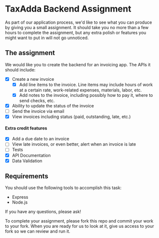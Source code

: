 # TaxAdda Backend Assignment

As part of our application process, we'd like to see what you can produce by giving you a small assignment. It should take you no more than a few hours to complete the assignment, but any extra polish or features you might want to put in will not go unnoticed.

## The assignment

We would like you to create the backend for an invoicing app. The APIs it should include:

- [x] Create a new invoice
  - [x] Add line items to the invoice. Line items may include hours of work at a certain rate, work-related expenses, materials, labor, etc.
  - [x] Add notes to the invoice, including possibly how to pay it, where to send checks, etc.
- [x] Ability to update the status of the invoice
- [ ] Send the invoice via email
- [x] View invoices including status (paid, outstanding, late, etc.)

#### Extra credit features

- [x] Add a due date to an invoice
- [ ] View late invoices, or even better, alert when an invoice is late
- [ ] Tests
- [x] API Documentation
- [x] Data Validation

## Requirements

You should use the following tools to accomplish this task:

- Express
- Node.js

If you have any questions, please ask!

To complete your assignment, please fork this repo and commit your work to your fork. When you are ready for us to look at it, give us access to your fork so we can review and run it.
